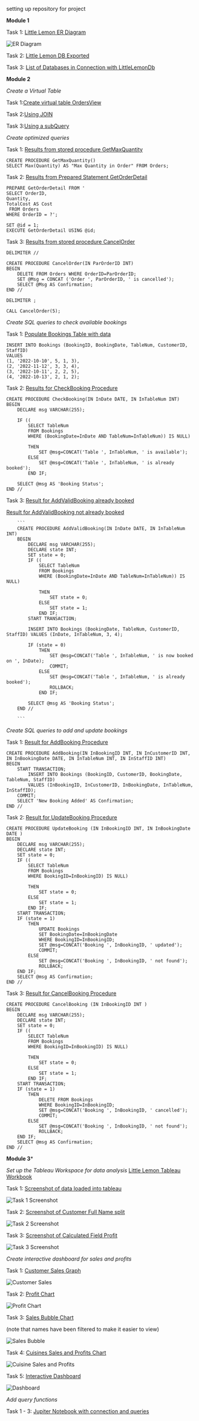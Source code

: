setting up repository for project

**Module 1**

Task 1: [Little Lemon ER Diagram](LittleLemonDM.png)

![ER Diagram](LittleLemonDM.png)

Task 2: [Little Lemon DB Exported](LittleLemonDB.sql)

Task 3: [List of Databases in Connection with LittleLemonDb](showdatabaselist.json)

**Module 2**

*Create a Virtual Table*

Task 1:[Create virtual table OrdersView](OrdersView.json)

Task 2:[Using JOIN](UsingJOIN.json)

Task 3:[Using a subQuery](SubQuery.json)

*Create optimized queries*

Task 1: [Results from stored procedure GetMaxQuantity](GetMaxQuantity.json)

```
CREATE PROCEDURE GetMaxQuantity() 
SELECT Max(Quantity) AS "Max Quantity in Order" FROM Orders;

```


Task 2: [Results from Prepared Statement GetOrderDetail](GetOrderDetail.json)

```
PREPARE GetOrderDetail FROM '
SELECT OrderID, 
Quantity, 
TotalCost AS Cost
 FROM Orders 
WHERE OrderID = ?';

SET @id = 1;
EXECUTE GetOrderDetail USING @id;

```

Task 3: [Results from stored procedure CancelOrder](CancelOrder.json)

```
DELIMITER //

CREATE PROCEDURE CancelOrder(IN ParOrderID INT)
BEGIN
    DELETE FROM Orders WHERE OrderID=ParOrderID;
	SET @Msg = CONCAT ('Order ', ParOrderID, ' is cancelled');
	SELECT @Msg AS Confirmation;
END //

DELIMITER ;

CALL CancelOrder(5);

```

*Create SQL queries to check available bookings*

Task 1: [Populate Bookings Table with data](BookingsTableInitialData.csv)

```
INSERT INTO Bookings (BookingID, BookingDate, TableNum, CustomerID, StaffID)
VALUES 
(1, '2022-10-10', 5, 1, 3),
(2, '2022-11-12', 3, 3, 4),
(3, '2022-10-11', 2, 2, 5),
(4, '2022-10-13', 2, 1, 2);
```

Task 2: [Results for CheckBooking Procedure](CheckBookingResults.csv)

```
CREATE PROCEDURE CheckBooking(IN InDate DATE, IN InTableNum INT)
BEGIN
    DECLARE msg VARCHAR(255);
    
    IF ((
        SELECT TableNum
        FROM Bookings
        WHERE (BookingDate=InDate AND TableNum=InTableNum)) IS NULL)

        THEN
            SET @msg=CONCAT('Table ', InTableNum, ' is available');
        ELSE
            SET @msg=CONCAT('Table ', InTableNum, ' is already booked');
        END IF;

    SELECT @msg AS 'Booking Status';
END //

```

Task 3: [Result for AddValidBooking already booked](AddValidBookingResults.csv)

[Result for AddValidBooking not already booked](AddValidBookingResults2.csv)

		```
		CREATE PROCEDURE AddValidBooking(IN InDate DATE, IN InTableNum INT)
        BEGIN
            DECLARE msg VARCHAR(255);
            DECLARE state INT;
            SET state = 0;
            IF ((
                SELECT TableNum
                FROM Bookings
                WHERE (BookingDate=InDate AND TableNum=InTableNum)) IS NULL)

                THEN
                    SET state = 0;
                ELSE
                    SET state = 1;
                END IF;
            START TRANSACTION;

            INSERT INTO Bookings (BookingDate, TableNum, CustomerID, StaffID) VALUES (InDate, InTableNum, 3, 4);

            IF (state = 0)
                THEN
                    SET @msg=CONCAT('Table ', InTableNum, ' is now booked on ', InDate);
                    COMMIT;
                ELSE
                    SET @msg=CONCAT('Table ', InTableNum, ' is already booked');
                    ROLLBACK;
                END IF;

            SELECT @msg AS 'Booking Status';
        END //
		
		```

*Create SQL queries to add and update bookings*

Task 1: [Result for AddBooking Procedure](AddBookingResult.csv)


```
CREATE PROCEDURE AddBooking(IN InBookingID INT, IN InCustomerID INT, IN InBookingDate DATE, IN InTableNum INT, IN InStaffID INT)
BEGIN
    START TRANSACTION;
        INSERT INTO Bookings (BookingID, CustomerID, BookingDate, TableNum, StaffID)
        VALUES (InBookingID, InCustomerID, InBookingDate, InTableNum, InStaffID);
    COMMIT;
    SELECT 'New Booking Added' AS Confirmation;
END //
```

Task 2: [Result for UpdateBooking Procedure](UpdateBookingResults.csv)

```
CREATE PROCEDURE UpdateBooking (IN InBookingID INT, IN InBookingDate DATE )
BEGIN
    DECLARE msg VARCHAR(255);
    DECLARE state INT;
    SET state = 0;
    IF ((
        SELECT TableNum
        FROM Bookings
        WHERE BookingID=InBookingID) IS NULL)

        THEN
            SET state = 0;
        ELSE
            SET state = 1;
        END IF;
    START TRANSACTION;
    IF (state = 1)
        THEN
            UPDATE Bookings
            SET BookingDate=InBookingDate
            WHERE BookingID=InBookingID;
            SET @msg=CONCAT('Booking ', InBookingID, ' updated');
            COMMIT;
        ELSE
            SET @msg=CONCAT('Booking ', InBookingID, ' not found');
            ROLLBACK;
    END IF;
    SELECT @msg AS Confirmation;
END //

```

Task 3: [Result for CancelBooking Procedure](CancelBookingResults.csv)


```
CREATE PROCEDURE CancelBooking (IN InBookingID INT )
BEGIN
    DECLARE msg VARCHAR(255);
    DECLARE state INT;
    SET state = 0;
    IF ((
        SELECT TableNum
        FROM Bookings
        WHERE BookingID=InBookingID) IS NULL)

        THEN
            SET state = 0;
        ELSE
            SET state = 1;
        END IF;
    START TRANSACTION;
    IF (state = 1)
        THEN
            DELETE FROM Bookings
            WHERE BookingID=InBookingID;
            SET @msg=CONCAT('Booking ', InBookingID, ' cancelled');
            COMMIT;
        ELSE
            SET @msg=CONCAT('Booking ', InBookingID, ' not found');
            ROLLBACK;
    END IF;
    SELECT @msg AS Confirmation;
END //
```

**Module 3***

*Set up the Tableau Workspace for data analysis*
[Little Lemon Tableau Workbook](littlelemondb.twb)

Task 1: [Screenshot of data loaded into tableau](<Task 1 Data loaded into tableau.png>)

![Task 1 Screenshot](<Task 1 Data loaded into tableau.png>)

Task 2: [Screenshot of Customer Full Name split](<Task 2 Customer Name Split.png>)

![Task 2 Screenshot](<Task 2 Customer Name Split.png>)

Task 3: [Screenshot of Calculated Field Profit](<Task 3 Calculated Field.png>)

![Task 3 Screenshot](<Task 3 Calculated Field.png>)

*Create interactive dashboard for sales and profits*

Task 1: [Customer Sales Graph](<Customer Sales.png>)

![Customer Sales](<Customer Sales.png>)

Task 2: [Profit Chart](<Profit Chart.png>)

![Profit Chart](<Profit Chart.png>)

Task 3: [Sales Bubble Chart](<Sales Bubble Chart.png>)

(note that names have been filtered to make it easier to view)

![Sales Bubble](<Sales Bubble Chart.png>)

Task 4: [Cuisines Sales and Profits Chart](<Cuisine Sales and Profits.png>)

![Cuisine Sales and Profits](<Cuisine Sales and Profits.png>)

Task 5: [Interactive Dashboard](Dashboard.png)

![Dashboard](Dashboard.png)

*Add query functions*

Task 1 - 3: [Jupiter Notebook with connection and queries](littlelemondb.ipynb)